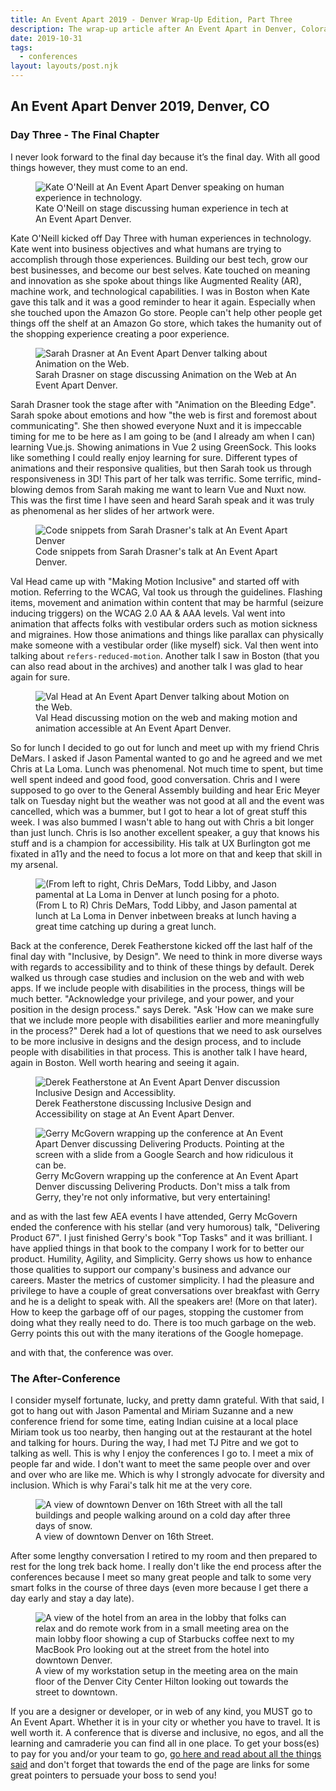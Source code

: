 ```yaml
---
title: An Event Apart 2019 - Denver Wrap-Up Edition, Part Three
description: The wrap-up article after An Event Apart in Denver, Colorado.
date: 2019-10-31
tags:
  - conferences
layout: layouts/post.njk
---
```


## An Event Apart Denver 2019, Denver, CO

### Day Three - The Final Chapter

I never look forward to the final day because it’s the final day. With all good things however, they must come to an end. 

<div class="content__placeholder">
  <figure>
    <img class="content__image" src="/img/ko.jpg" alt="Kate O'Neill at An Event Apart Denver speaking on human experience in technology." />
    <figcaption>Kate O'Neill on stage discussing human experience in tech at An Event Apart Denver.</figcaption>
  </figure>
</div>

Kate O'Neill kicked off Day Three with human experiences in technology. Kate went into business objectives and what humans are trying to accomplish through those experiences. Building our best tech, grow our best businesses, and become our best selves. Kate touched on meaning and innovation as she spoke about things like Augmented Reality (AR), machine work, and technological capabilities. I was in Boston when Kate gave this talk and it was a good reminder to hear it again. Especially when she touched upon the Amazon Go store. People can't help other people get things off the shelf at an Amazon Go store, which takes the humanity out of the shopping experience creating a poor experience.

<div class="content__placeholder">
  <figure>
    <img class="content__image" src="/img/sd.jpg" alt="Sarah Drasner at An Event Apart Denver talking about Animation on the Web." />
    <figcaption>Sarah Drasner on stage discussing Animation on the Web at An Event Apart Denver.</figcaption>
  </figure>
</div>

Sarah Drasner took the stage after with "Animation on the Bleeding Edge". Sarah spoke about emotions and how "the web is first and foremost about communicating". She then showed everyone Nuxt and it is impeccable timing for me to be here as I am going to be (and I already am when I can) learning Vue.js. Showing animations in Vue 2 using GreenSock. This looks like something I could really enjoy learning for sure. Different types of animations and their responsive qualities, but then Sarah took us through responsiveness in 3D! This part of her talk was terrific. Some terrific, mind-blowing demos from Sarah making me want to learn Vue and Nuxt now. This was the first time I have seen and heard Sarah speak and it was truly as phenomenal as her slides of her artwork were.

<div class="content__placeholder">
  <figure>
    <img class="content__image" src="/img/sd-code.jpg" alt="Code snippets from Sarah Drasner's talk at An Event Apart Denver" />
    <figcaption>Code snippets from Sarah Drasner's talk at An Event Apart Denver.</figcaption>
  </figure>
</div>

Val Head came up with "Making Motion Inclusive" and started off with motion. Referring to the WCAG, Val took us through the guidelines. Flashing items, movement and animation within content that may be harmful (seizure inducing triggers) on the WCAG 2.0 AA & AAA levels. Val went into animation that affects folks with vestibular orders such as motion sickness and migraines. How those animations and things like parallax can physically make someone with a vestibular order (like myself) sick. Val then went into talking about `refers-reduced-motion`. Another talk I saw in Boston (that you can also read about in the archives) and another talk I was glad to hear again for sure.

<div class="content__placeholder">
  <figure>
    <img class="content__image" src="/img/vh.jpg" alt="Val Head at An Event Apart Denver talking about Motion on the Web." />
    <figcaption>Val Head discussing motion on the web and making motion and animation accessible at An Event Apart Denver.</figcaption>
  </figure>
</div>

So for lunch I decided to go out for lunch and meet up with my friend Chris DeMars. I asked if Jason Pamental wanted to go and he agreed and we met Chris at La Loma. Lunch was phenomenal. Not much time to spent, but time well spent indeed and good food, good conversation. Chris and I were supposed to go over to the General Assembly building and hear Eric Meyer talk on Tuesday night but the weather was not good at all and the event was cancelled, which was a bummer, but I got to hear a lot of great stuff this week. I was also bummed I wasn't able to hang out with Chris a bit longer than just lunch. Chris is lso another excellent speaker, a guy that knows his stuff and is a champion for accessibility. His talk at UX Burlington got me fixated in a11y and the need to focus a lot more on that and keep that skill in my arsenal.

<div class="content__placeholder">
  <figure>
    <img class="content__image" src="/img/cd-tl-jp.jpg" alt="(From left to right, Chris DeMars, Todd Libby, and Jason pamental at La Loma in Denver at lunch posing for a photo." />
    <figcaption>(From L to R) Chris DeMars, Todd Libby, and Jason pamental at lunch at La Loma in Denver inbetween breaks at lunch having a great time catching up during a great lunch.</figcaption>
  </figure>
</div>

Back at the conference, Derek Featherstone kicked off the last half of the final day with "Inclusive, by Design". We need to think in more diverse ways with regards to accessibility and to think of these things by default. Derek walked us through case studies and inclusion on the web and with web apps. If we include people with disabilities in the process, things will be much better. "Acknowledge your privilege, and your power, and your position in the design process." says Derek. "Ask 'How can we make sure that we include more people with disabilities earlier and more meaningfully in the process?" Derek had a lot of questions that we need to ask ourselves to be more inclusive in designs and the design process, and to include people with disabilities in that process. This is another talk I have heard, again in Boston. Well worth hearing and seeing it again.

<div class="content__placeholder">
  <figure>
    <img class="content__image" src="/img/df.jpg" alt="Derek Featherstone at An Event Apart Denver discussion Inclusive Design and Accessiblity." />
    <figcaption>Derek Featherstone discussing Inclusive Design and Accessibility on stage at An Event Apart Denver.</figcaption>
  </figure>
</div>

<div class="content__placeholder">
  <figure>
    <img class="content__image" src="/img/gm.jpg" alt="Gerry McGovern wrapping up the conference at An Event Apart Denver discussing Delivering Products. Pointing at the screen with a slide from a Google Search and how ridiculous it can be." />
    <figcaption>Gerry McGovern wrapping up the conference at An Event Apart Denver discussing Delivering Products. Don't miss a talk from Gerry, they're not only informative, but very entertaining!</figcaption>
  </figure>
</div>

and as with the last few AEA events I have attended, Gerry McGovern ended the conference with his stellar (and very humorous) talk, "Delivering Product 67". I just finished Gerry's book "Top Tasks" and it was brilliant. I have applied things in that book to the company I work for to better our product. Humility, Agility, and Simplicity. Gerry shows us how to enhance those qualities to support our company's business and advance our careers. Master the metrics of customer simplicity. I had the pleasure and privilege to have a couple of great conversations over breakfast with Gerry and he is a delight to speak with. All the speakers are! (More on that later). How to keep the garbage off of our pages, stopping the customer from doing what they really need to do. There is too much garbage on the web. Gerry points this out with the many iterations of the Google homepage.

and with that, the conference was over.

### The After-Conference

I consider myself fortunate, lucky, and pretty damn grateful. With that said, I got to hang out with Jason Pamental and Miriam Suzanne and a new conference friend for some time, eating Indian cuisine at a local place Miriam took us too nearby, then hanging out at the restaurant at the hotel and talking for hours. During the way, I had met TJ Pitre and we got to talking as well. This is why I enjoy the conferences I go to. I meet a mix of people far and wide. I don't want to meet the same people over and over and over who are like me. Which is why I strongly advocate for diversity and inclusion. Which is why Farai's talk hit me at the very core.

<div class="content__placeholder">
  <figure>
    <img class="content__image" src="/img/denver.jpg" alt="A view of downtown Denver on 16th Street with all the tall buildings and people walking around on a cold day after three days of snow." />
    <figcaption>A view of downtown Denver on 16th Street.</figcaption>
  </figure>
</div>

After some lengthy conversation I retired to my room and then prepared to rest for the long trek back home. I really don't like the end process after the conferences because I meet so many great people and talk to some very smart folks in the course of three days (even more because I get there a day early and stay a day late).

<div class="content__placeholder">
  <figure>
    <img class="content__image" src="/img/hotel.jpg" alt="A view of the hotel from an area in the lobby that folks can relax and do remote work from in a small meeting area on the main lobby floor showing a cup of Starbucks coffee next to my MacBook Pro looking out at the street from the hotel into downtown Denver." />
    <figcaption>A view of my workstation setup in the meeting area on the main floor of the Denver City Center Hilton looking out towards the street to downtown.</figcaption>
  </figure>
</div>

If you are a designer or developer, or in web of any kind, you MUST go to An Event Apart. Whether it is in your city or whether you have to travel. It is well worth it. A conference that is diverse and inclusive, no egos, and all the learning and camraderie you can find all in one place. To get your boss(es) to pay for you and/or your team to go, <a href="https://aneventapart.com/why-attend">go here and read about all the things said</a> and don't forget that towards the end of the page are links for some great pointers to persuade your boss to send you!
